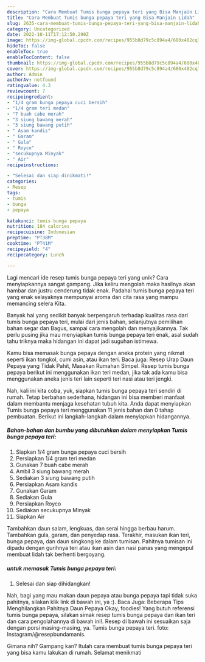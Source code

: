 ```yaml
---
description: "Cara Membuat Tumis bunga pepaya teri yang Bisa Manjain Lidah"
title: "Cara Membuat Tumis bunga pepaya teri yang Bisa Manjain Lidah"
slug: 2635-cara-membuat-tumis-bunga-pepaya-teri-yang-bisa-manjain-lidah
category: Uncategorized
date: 2022-10-11T17:12:50.290Z
image: https://img-global.cpcdn.com/recipes/955b8d79c5c894a4/680x482cq70/tumis-bunga-pepaya-teri-foto-resep-utama.jpg
hideToc: false
enableToc: true
enableTocContent: false
thumbnail: https://img-global.cpcdn.com/recipes/955b8d79c5c894a4/680x482cq70/tumis-bunga-pepaya-teri-foto-resep-utama.jpg
cover: https://img-global.cpcdn.com/recipes/955b8d79c5c894a4/680x482cq70/tumis-bunga-pepaya-teri-foto-resep-utama.jpg
author: Admin
authorAv: notfound
ratingvalue: 4.3
reviewcount: 7
recipeingredient:
- "1/4 gram bunga pepaya cuci bersih"
- "1/4 gram teri medan"
- "7 buah cabe merah"
- "3 siung bawang merah"
- "3 siung bawang putih"
- " Asam kandis"
- " Garam"
- " Gula"
- " Royco"
- "secukupnya Minyak"
- " Air"
recipeinstructions:

- "Selesai dan siap dinikmati!"
categories:
- Resep
tags:
- tumis
- bunga
- pepaya

katakunci: tumis bunga pepaya 
nutrition: 184 calories
recipecuisine: Indonesian
preptime: "PT38M"
cooktime: "PT41M"
recipeyield: "4"
recipecategory: Lunch

---
```





Lagi mencari ide resep tumis bunga pepaya teri yang unik? Cara menyiapkannya sangat gampang. Jika keliru mengolah maka hasilnya akan hambar dan justru cenderung tidak enak. Padahal tumis bunga pepaya teri yang enak selayaknya mempunyai aroma dan cita rasa yang mampu memancing selera Kita.





Banyak hal yang sedikit banyak berpengaruh terhadap kualitas rasa dari tumis bunga pepaya teri, mulai dari jenis bahan, selanjutnya pemilihan bahan segar dan Bagus, sampai cara mengolah dan menyajikannya. Tak perlu pusing jika mau menyiapkan tumis bunga pepaya teri enak,      asal sudah tahu triknya maka hidangan ini dapat jadi suguhan istimewa.














Kamu bisa memasak bunga pepaya dengan aneka protein yang nikmat seperti ikan tongkol, cumi asin, atau ikan teri. Baca juga: Resep Urap Daun Pepaya yang Tidak Pahit, Masakan Rumahan Simpel. Resep tumis bunga pepaya berikut ini menggunakan ikan teri medan, jika tak ada kamu bisa menggunakan aneka jenis teri lain seperti teri nasi atau teri jengki.






Nah, kali ini kita coba, yuk, siapkan tumis bunga pepaya teri sendiri di rumah. Tetap berbahan sederhana, hidangan ini bisa memberi manfaat dalam membantu menjaga kesehatan tubuh kita. Anda dapat menyiapkan Tumis bunga pepaya teri menggunakan 11 jenis bahan dan 0 tahap pembuatan. Berikut ini langkah-langkah dalam menyiapkan hidangannya.

<!--inarticleads1-->

##### Bahan-bahan dan bumbu yang dibutuhkan dalam menyiapkan Tumis bunga pepaya teri:

1. Siapkan 1/4 gram bunga pepaya cuci bersih
1. Persiapkan 1/4 gram teri medan
1. Gunakan 7 buah cabe merah
1. Ambil 3 siung bawang merah
1. Sediakan 3 siung bawang putih
1. Persiapkan  Asam kandis
1. Gunakan  Garam
1. Sediakan  Gula
1. Persiapkan  Royco
1. Sediakan secukupnya Minyak
1. Siapkan  Air


Tambahkan daun salam, lengkuas, dan serai hingga berbau harum. Tambahkan gula, garam, dan penyedap rasa. Terakhir, masukan ikan teri, bunga pepaya, dan daun singkong ke dalam tumisan. Pahitnya tumisan ini dipadu dengan gurihnya teri atau ikan asin dan nasi panas yang mengepul membuat lidah tak berhenti bergoyang. 

<!--inarticleads2-->

#####  untuk memasak Tumis bunga pepaya teri:


1. Selesai dan siap dihidangkan!

Nah, bagi yang mau makan daun pepaya atau bunga pepaya tapi tidak suka pahitnya, silakan klik link di bawah ini, ya :). Baca Juga: Beberapa Tips Menghilangkan Pahitnya Daun Pepaya Okay, foodies! Yang butuh referensi tumis bunga pepaya, silakan simak resep tumis bunga pepaya dan ikan teri dan cara pengolahannya di bawah ini!. Resep di bawah ini sesuaikan saja dengan porsi masing-masing, ya. Tumis bunga pepaya teri. foto: Instagram/@resepbundamanis. 

Gimana nih? Gampang kan? Itulah cara membuat tumis bunga pepaya teri yang bisa kamu lakukan di rumah. Selamat menikmati
